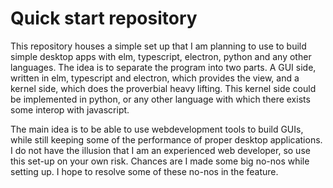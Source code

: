 # Quick start repository

This repository houses a simple set up that I am planning to use to build simple 
desktop apps with elm, typescript, electron, python and any other languages.
The idea is to separate the program into two parts. A GUI side, written in 
elm, typescript and electron, which provides the view, and a kernel side, which
does the proverbial heavy lifting. This kernel side could be implemented in
python, or any other language with which there exists some interop with javascript.

The main idea is to be able to use webdevelopment tools to build GUIs, while still
keeping some of the performance of proper desktop applications. I do not have the 
illusion that I am an experienced web developer, so use this set-up on your own risk.
Chances are I made some big no-nos while setting up. I hope to resolve some of these
no-nos in the feature. 
